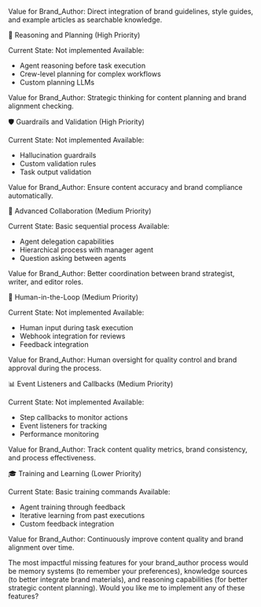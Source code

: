 

  Value for Brand_Author: Direct integration of brand guidelines, style guides, and example articles as searchable knowledge.

  🎯 Reasoning and Planning (High Priority)

  Current State: Not implemented
  Available:
  - Agent reasoning before task execution
  - Crew-level planning for complex workflows
  - Custom planning LLMs

  Value for Brand_Author: Strategic thinking for content planning and brand alignment checking.

  🛡️ Guardrails and Validation (High Priority)

  Current State: Not implemented
  Available:
  - Hallucination guardrails
  - Custom validation rules
  - Task output validation

  Value for Brand_Author: Ensure content accuracy and brand compliance automatically.

  🤝 Advanced Collaboration (Medium Priority)

  Current State: Basic sequential process
  Available:
  - Agent delegation capabilities
  - Hierarchical process with manager agent
  - Question asking between agents

  Value for Brand_Author: Better coordination between brand strategist, writer, and editor roles.

  👥 Human-in-the-Loop (Medium Priority)

  Current State: Not implemented
  Available:
  - Human input during task execution
  - Webhook integration for reviews
  - Feedback integration

  Value for Brand_Author: Human oversight for quality control and brand approval during the process.

  📊 Event Listeners and Callbacks (Medium Priority)

  Current State: Not implemented
  Available:
  - Step callbacks to monitor actions
  - Event listeners for tracking
  - Performance monitoring

  Value for Brand_Author: Track content quality metrics, brand consistency, and process effectiveness.

  🎓 Training and Learning (Lower Priority)

  Current State: Basic training commands
  Available:
  - Agent training through feedback
  - Iterative learning from past executions
  - Custom feedback integration

  Value for Brand_Author: Continuously improve content quality and brand alignment over time.

  The most impactful missing features for your brand_author process would be memory systems (to remember your preferences), knowledge 
  sources (to better integrate brand materials), and reasoning capabilities (for better strategic content planning). Would you like me
  to implement any of these features?
